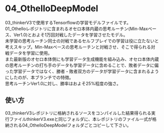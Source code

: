 # 04_OthelloDeepModel
03_thinkerV3で使用するTensorflowの学習モデルファイルです。<br>
01_Othelloレポジトリに含まれるオセロ本体内蔵の思考ルーチン(Min-Maxベース、Ver1.0)とおよそ1万回対戦したデータを学習させたモデル。<BR>
未学習の思考ルーチン同士の対戦であるセルフプレイでの学習は役に立たないと考えスキップ。Min-Maxベースの思考ルーチンと対戦させ、そこで得られる対戦データを学習に使用。<BR>
また最新版のオセロ本体側にも学習データ生成機能を組み込み、オセロ本体内蔵の思考ルーチンの打ち手のデータも学習データに含めることで、敗者データに偏った学習データではなく、勝者・敗者双方のデータが学習データに含まれるようにしたのが、本ブランチでの特徴。<BR>
思考ルーチンVer1.0に対し、勝率はおよそ25%程度の強さ。

## 使い方
03_thinkerV3レポジトリに格納されるソースをコンパイルした結果得られる実行ファイルthinkerV3.exeと同じフォルダに、本レポジトリのファイル一式が格納される04_OthelloDeepModelフォルダごとコピーして下さい。
